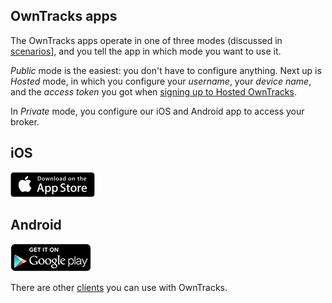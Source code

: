 ## OwnTracks apps

The OwnTracks apps operate in one of three modes (discussed in [scenarios](scenarios.md)], and you tell the app in which mode you want to use it.

_Public_ mode is the easiest: you don't have to configure anything. Next up is _Hosted_ mode, in which you configure your _username_, your _device name_, and the _access token_ you got when [signing up to Hosted OwnTracks](../features/hosted.md).

In _Private_ mode, you configure our iOS and Android app to access your broker.

##  iOS

[![AppStore](images/appstore.png)](https://itunes.apple.com/us/app/mqttitude/id692424691?mt=8>)

##  Android

[![PlayStore](images/playstore.png)](https://play.google.com/store/apps/details?id=org.owntracks.android>)

There are other [clients](clients.md) you can use with OwnTracks.
